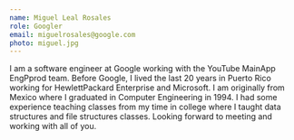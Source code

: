```yaml
---
name: Miguel Leal Rosales
role: Googler
email: miguelrosales@google.com
photo: miguel.jpg
---
```


I am a software engineer at Google working with the YouTube MainApp EngPprod team. Before Google, I lived the last 20 years in Puerto Rico working for HewlettPackard Enterprise and Microsoft. I am originally from Mexico where I graduated in Computer Engineering in 1994. I had some experience teaching classes from my time in college where I taught data structures and file structures classes. Looking forward to meeting and working with all of you.
